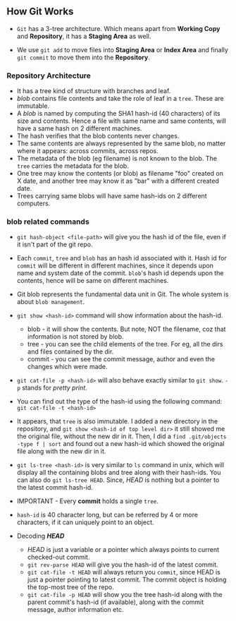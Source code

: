 ## How Git Works

* `Git` has a 3-tree architecture. Which means apart from **Working Copy** and **Repository**, it has a **Staging Area** as well.

* We use `git add` to move files into **Staging Area** or **Index Area** and finally `git commit` to move them into the **Repository**.

### Repository Architecture

* It has a tree kind of structure with branches and leaf.
* *blob* contains file contents and take the role of leaf in a `tree`. These are immutable.
* A *blob* is named by computing the SHA1 hash-id (40 characters) of its size and contents. Hence a file with same name and same contents, will have a same hash on 2 different machines.
* The hash verifies that the blob contents never changes.
* The same contents are always represented by the same blob, no matter where it appears: across commits, across repos.
* The metadata of the blob (eg filename) is not known to the blob. The `tree` carries the metadata for the blob.
* One tree may know the contents (or blob) as filename "foo" created on X date, and another tree may know it as "bar" with a different created date.
* Trees carrying same blobs will have same hash-ids on 2 different computers.

### blob related commands

* `git hash-object <file-path>` will give you the hash id of the file, even if it isn't part of the git repo.
* Each `commit`, `tree` and `blob` has an hash id associated with it. Hash id for `commit` will be different in different machines, since it depends upon name and system date of the commit. `blob`'s hash id depends upon the contents, hence will be same on different machines.
* Git blob represents the fundamental data unit in Git. The whole system is about `blob management`.
* `git show <hash-id>` command will show information about the hash-id.
  * blob - it will show the contents. But note, NOT the filename, coz that information is not stored by blob.
  * tree - you can see the child elements of the tree. For eg, all the dirs and files contained by the dir.
  * commit - you can see the commit message, author and even the changes which were made.

* `git cat-file -p <hash-id>` will also behave exactly similar to `git show`. `-p` stands for *pretty print*.
* You can find out the type of the hash-id using the following command: `git cat-file -t <hash-id>`
* It appears, that `tree` is also immutable. I added a new directory in the repository, and `git show <hash-id of top level dir>` it still showed me the original file, without the new dir in it. Then, I did a `find .git/objects -type f | sort` and  found out a new hash-id which showed the original file along with the new dir in it.

* `git ls-tree <hash-id>` is very similar to `ls` command in unix, which will display all the containing blobs and tree along with their hash-ids. You can also do `git ls-tree HEAD`. Since, *HEAD* is nothing but a pointer to the latest commit hash-id.
* IMPORTANT - Every **commit** holds a single `tree`.

* `hash-id` is 40 character long, but can be referred by 4 or more characters, if it can uniquely point to an object.

* Decoding ***HEAD***
  * *HEAD* is just a variable or a pointer which always points to current checked-out commit.
  * `git rev-parse HEAD` will give you the hash-id of the latest commit.
  * `git cat-file -t HEAD` will always return you `commit`, since HEAD is just a pointer pointing to latest commit. The commit object is holding the top-most tree of the repo.
  * `git cat-file -p HEAD` will show you the tree hash-id along with the parent commit's hash-id (if available), along with the commit message, author information etc.
